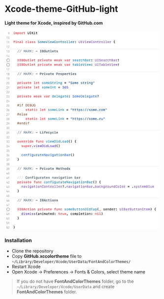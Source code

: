 # Xcode-theme-GitHub-light
#### Light theme for Xcode, inspired by GitHub.com

<img src="https://github.com/BastienBoy/Xcode-light-theme-github-style/blob/master/PreviewImage.png" width="550">

### Installation
* Clone the repository
* Copy **GitHub.xccolortheme** file to `~/Library/Developer/Xcode/UserData/FontAndColorThemes/`
* Restart Xcode
* Open Xcode -> Preferences -> Fonts & Colors, select theme name

> If you do not have **FontAndColorThemes** folder, go to the `~/Library/Developer/Xcode/UserData` and create **FontAndColorThemes** folder.
